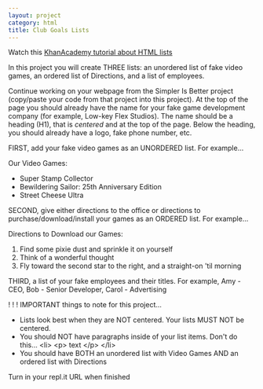 ```yaml
---
layout: project
category: html
title: Club Goals Lists
---
```


Watch this [KhanAcademy tutorial about HTML lists](https://www.khanacademy.org/computing/hour-of-code/hour-of-html/pt/html-lists)

In this project you will create THREE lists: an unordered list of fake video games, an ordered list of Directions, and a list of employees.

Continue working on your webpage from the Simpler Is Better project (copy/paste your code from that project into this project). At the top of the page you should already have the name for your fake game development company (for example, Low-key Flex Studios). The name should be a heading (H1), that is *centered* and at the top of the page. Below the heading, you should already have a logo, fake phone number, etc.

FIRST, add your fake video games as an UNORDERED list. For example...

Our Video Games:

  - Super Stamp Collector
  - Bewildering Sailor: 25th Anniversary Edition
  - Street Cheese Ultra


SECOND, give either directions to the office or directions to purchase/download/install your games as an ORDERED list. For example...

Directions to Download our Games:

  1.  Find some pixie dust and sprinkle it on yourself
  1.  Think of a wonderful thought
  1.  Fly toward the second star to the right, and a straight-on 'til morning

THIRD, a list of your fake employees and their titles. For example, Amy - CEO, Bob - Senior Developer, Carol - Advertising

! ! ! IMPORTANT things to note for this project...

  - Lists look best when they are NOT centered. Your lists MUST NOT be centered.
  - You should NOT have paragraphs inside of your list items. Don't do this... &lt;li> &lt;p> text &lt;/p> &lt;/li>
  - You should have BOTH an unordered list with Video Games AND an ordered list with Directions

Turn in your repl.it URL when finished
